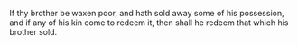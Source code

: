 If thy brother be waxen poor, and hath sold away some of his possession, and if any of his kin come to redeem it, then shall he redeem that which his brother sold.
